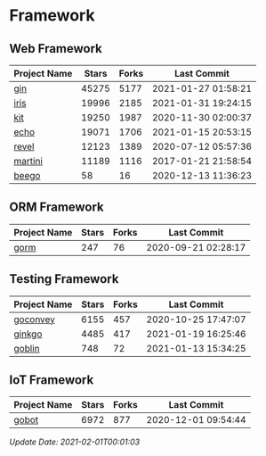 # Framework

## Web Framework
| Project Name | Stars | Forks | Last Commit |
| ------------ | ----- | ----- | ----------- |
| [gin](https://github.com/gin-gonic/gin) | 45275 | 5177 | 2021-01-27 01:58:21 |
| [iris](https://github.com/kataras/iris) | 19996 | 2185 | 2021-01-31 19:24:15 |
| [kit](https://github.com/go-kit/kit) | 19250 | 1987 | 2020-11-30 02:00:37 |
| [echo](https://github.com/labstack/echo) | 19071 | 1706 | 2021-01-15 20:53:15 |
| [revel](https://github.com/revel/revel) | 12123 | 1389 | 2020-07-12 05:57:36 |
| [martini](https://github.com/go-martini/martini) | 11189 | 1116 | 2017-01-21 21:58:54 |
| [beego](https://github.com/astaxie/beego) | 58 | 16 | 2020-12-13 11:36:23 |

## ORM Framework
| Project Name | Stars | Forks | Last Commit |
| ------------ | ----- | ----- | ----------- |
| [gorm](https://github.com/jinzhu/gorm) | 247 | 76 | 2020-09-21 02:28:17 |

## Testing Framework
| Project Name | Stars | Forks | Last Commit |
| ------------ | ----- | ----- | ----------- |
| [goconvey](https://github.com/smartystreets/goconvey) | 6155 | 457 | 2020-10-25 17:47:07 |
| [ginkgo](https://github.com/onsi/ginkgo) | 4485 | 417 | 2021-01-19 16:25:46 |
| [goblin](https://github.com/franela/goblin) | 748 | 72 | 2021-01-13 15:34:25 |

## IoT Framework
| Project Name | Stars | Forks | Last Commit |
| ------------ | ----- | ----- | ----------- |
| [gobot](https://github.com/hybridgroup/gobot) | 6972 | 877 | 2020-12-01 09:54:44 |

*Update Date: 2021-02-01T00:01:03*